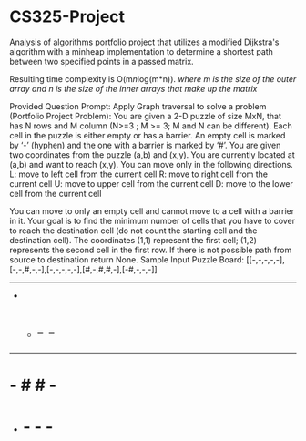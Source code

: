 # CS325-Project
Analysis of algorithms portfolio project that utilizes a modified Dijkstra's algorithm with a minheap implementation to determine a shortest path between two specified points in a passed matrix.

Resulting time complexity is O(m*n*log(m*n)).
_where m is the size of the outer array and n is the size of the inner arrays that make up the matrix_

Provided Question Prompt:
Apply Graph traversal to solve a problem (Portfolio Project Problem):
You are given a 2-D puzzle of size MxN, that has N rows and M column (N>=3 ; M >= 3; M and N can be different). Each cell in the puzzle is either empty or has a barrier. An empty cell is marked by ‘-’ (hyphen) and the one with a barrier is marked by ‘#’. You are given two coordinates from the puzzle (a,b) and (x,y). You are currently located at (a,b) and want to reach (x,y). You can move only in the following directions.
L: move to left cell from the current cell
R: move to right cell from the current cell
U: move to upper cell from the current cell
D: move to the lower cell from the current cell

You can move to only an empty cell and cannot move to a cell with a barrier in it. Your goal is to find the minimum number of cells that you have to cover to reach the destination cell (do not count the starting cell and the destination cell). The coordinates (1,1) represent the first cell; (1,2) represents the second cell in the first row. If there is not possible path from source to destination return None.
Sample Input Puzzle Board: [[-,-,-,-,-],[-,-,#,-,-],[-,-,-,-,-],[#,-,#,#,-],[-#,-,-,-]]
 
-	-	-	-	-
-	-	#	-	-
-	-	-	-	-
#	-	#	#	-
-	#	-	-	-

